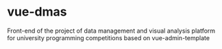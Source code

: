 # vue-dmas
Front-end of the project of data management and visual analysis platform for university programming competitions based on vue-admin-template
